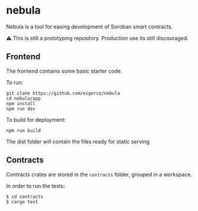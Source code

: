 # nebula
Nebula is a tool for easing development of Soroban smart contracts.

⚠️ This is still a prototyping repository. Production use its still discouraged.

## Frontend
The frontend contains some basic starter code.

To run:
```
git clone https://github.com/eigerco/nebula
cd nebula/app
npm install
npm run dev
```

To build for deployment: 
```
npm run build
```
The dist folder will contain the files ready for static serving

## Contracts

Contracts crates are stored in the `contracts` folder, grouped in a workspace.

In order to run the tests:

```
$ cd contracts
$ cargo test
```